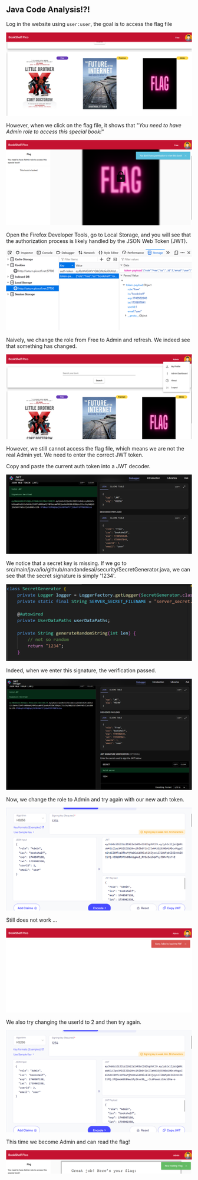 ## Java Code Analysis!?!

Log in the website using `user:user`, the goal is to access the flag file

![alt text](images/image.png)

However, when we click on the flag file, it shows that "*You need to have Admin role to access this special book!*"

![alt text](images/image-1.png)

Open the Firefox Developer Tools, go to Local Storage, and you will see that the authorization process is likely handled by the JSON Web Token (JWT).

![alt text](images/image-8.png)

Naively, we change the role from Free to Admin and refresh. We indeed see that something has changed.

![alt text](images/image-3.png)

However, we still cannot access the flag file, which means we are not the real Admin yet. We need to enter the correct JWT token.

Copy and paste the current auth token into a JWT decoder.

![alt text](images/image-7.png)

We notice that a secret key is missing. If we go to src/main/java/io/github/nandandesai/security/SecretGenerator.java, we can see that the secret signature is simply '1234'.

![alt text](images/image-5.png)

Indeed, when we enter this signature, the verification passed. 

![alt text](images/image-6.png)

Now, we change the role to Admin and try again with our new auth token.

![alt text](images/image-9.png)

Still does not work ...

![alt text](images/image-10.png)

We also try changing the userId to 2 and then try again.

![alt text](images/image-11.png)

This time we become Admin and can read the flag!

![alt text](images/image-12.png)








